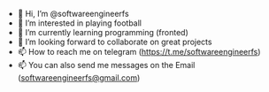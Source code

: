 - 👋 Hi, I’m @softwareengineerfs
- 👀 I’m interested in playing football
- 🌱 I’m currently learning programming (fronted)
- 💞️ I’m looking forward to collaborate on great projects
- 📫 How to reach me on telegram (https://t.me/softwareengineerfs)
- 📫 You can also send me messages on the Email (softwareengineerfs@gmail.com)

<!---
softwareengineerfs/softwareengineerfs is a ✨ special ✨ repository because its `README.md` (this file) appears on your GitHub profile.
You can click the Preview link to take a look at your changes.
--->
